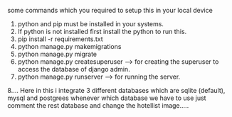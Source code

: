some commands which you required to setup this in your local device

1.  python and pip must be installed in your systems.
2.  If python is not installed first install the python to run this.
3.  pip install -r requirements.txt
4.  python manage.py makemigrations
5.  python manage.py migrate
6.  python manage.py createsuperuser --> for creating the superuser to access the database of django admin.
7.  python manage.py runserver --> for running the server.


8.... Here in this i integrate 3 different databases which are sqlite (default), mysql and postgrees whenever which database we have to use just comment the rest database and change the hotellist image.....


